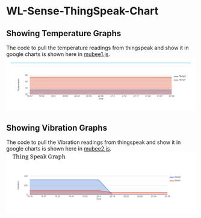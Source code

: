 # WL-Sense-ThingSpeak-Chart
## Showing Temperature Graphs
The code to pull the temperature readings from thingspeak and show it in google charts is shown here in [mubee1.js](https://github.com/ncdcommunity/WL-Sense-ThingSpeak-Chart/blob/master/muBee1.js).
![Temperature Graph](https://github.com/ncdcommunity/WL-Sense-ThingSpeak-Chart/blob/master/tempGraph.png)

## Showing Vibration Graphs
The code to pull the Vibration readings from thingspeak and show it in google charts is shown here in [mubee2.js](https://github.com/ncdcommunity/WL-Sense-ThingSpeak-Chart/blob/master/mubee2.js).
![Vibration Graph Graph](https://github.com/ncdcommunity/WL-Sense-ThingSpeak-Chart/blob/master/vibGraph.png)
